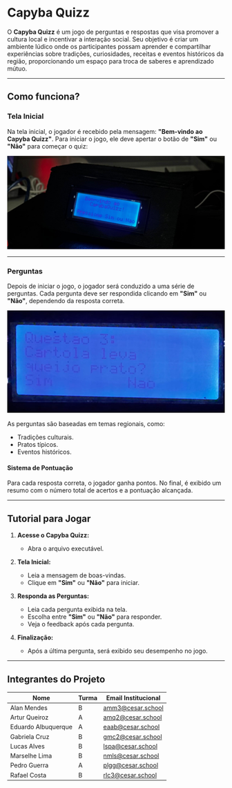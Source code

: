 # Capyba Quizz

O **Capyba Quizz** é um jogo de perguntas e respostas que visa promover a cultura local e incentivar a interação social. Seu objetivo é criar um ambiente lúdico onde os participantes possam aprender e compartilhar experiências sobre tradições, curiosidades, receitas e eventos históricos da região, proporcionando um espaço para troca de saberes e aprendizado mútuo.

---

## Como funciona?

### Tela Inicial
Na tela inicial, o jogador é recebido pela mensagem: **"Bem-vindo ao Capyba Quizz"**. Para iniciar o jogo, ele deve apertar o botão de **"Sim"** ou **"Não"** para começar o quiz:

![Tela inicial](imagens/telabemvindo.jpg)

---

### Perguntas
Depois de iniciar o jogo, o jogador será conduzido a uma série de perguntas. Cada pergunta deve ser respondida clicando em **"Sim"** ou **"Não"**, dependendo da resposta correta.

![Tela pergunta](imagens/pergunta.jpg)

As perguntas são baseadas em temas regionais, como:
- Tradições culturais.
- Pratos típicos.
- Eventos históricos.

#### Sistema de Pontuação
Para cada resposta correta, o jogador ganha pontos. No final, é exibido um resumo com o número total de acertos e a pontuação alcançada.

---

## Tutorial para Jogar

1. **Acesse o Capyba Quizz:**
   - Abra o arquivo executável.

2. **Tela Inicial:**
   - Leia a mensagem de boas-vindas.
   - Clique em **"Sim"** ou **"Não"** para iniciar.

3. **Responda as Perguntas:**
   - Leia cada pergunta exibida na tela.
   - Escolha entre **"Sim"** ou **"Não"** para responder.
   - Veja o feedback após cada pergunta.

4. **Finalização:**
   - Após a última pergunta, será exibido seu desempenho no jogo.


---

## Integrantes do Projeto

| Nome             | Turma | Email Institucional   |
|------------------|-------|-----------------------|
| Alan Mendes      | B     | amm3@cesar.school     |
| Artur Queiroz    | A     | amq2@cesar.school     |
| Eduardo Albuquerque | A | eaab@cesar.school     |
| Gabriela Cruz    | B     | gmc2@cesar.school     |
| Lucas Alves      | B     | lspa@cesar.school     |
| Marselhe Lima    | B     | nmls@cesar.school     |
| Pedro Guerra     | A     | plgg@cesar.school     |
| Rafael Costa     | B     | rlc3@cesar.school     |
